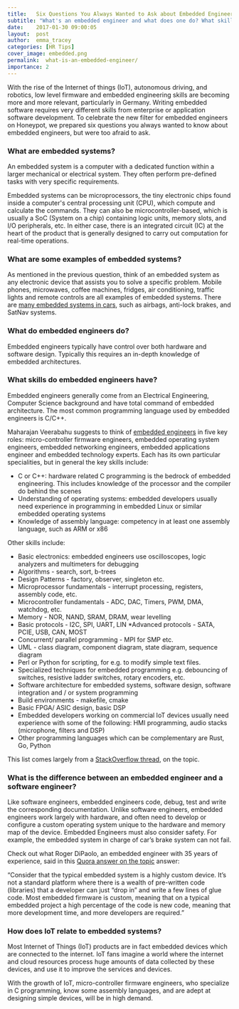 ```yaml
---
title:   Six Questions You Always Wanted to Ask about Embedded Engineers
subtitle: "What's an embedded engineer and what does one do? What skills do embedded engineers have? What's the difference between an embedded engineer and a software engineer? Come on over to Honeypot to learn all about embedded engineering."
date:    2017-01-30 09:00:05
layout:  post
author:  emma_tracey
categories: [HR Tips]
cover_image: embedded.png
permalink:  what-is-an-embedded-engineer/
importance: 2
---
```


With the rise of the Internet of things (IoT), autonomous driving, and robotics, low level firmware and embedded engineering skills are becoming more and more relevant, particularly in Germany. Writing embedded software requires very different skills from enterprise or application software development. To celebrate the new filter for embedded engineers on Honeypot, we prepared six questions you always wanted to know about embedded engineers, but were too afraid to ask. 

<!--more-->


### What are embedded systems?

An embedded system is a computer with a dedicated function within a larger mechanical or electrical system.  They often perform pre-defined tasks with very specific requirements.

Embedded systems can be microprocessors, the tiny electronic chips found inside a computer's central processing unit (CPU), which compute and calculate the commands. They can also be microcontroller-based, which is usually a SoC (System on a chip) containing logic units, memory slots, and I/O peripherals, etc. In either case, there is an integrated circuit (IC) at the heart of the product that is generally designed to carry out computation for real-time operations.

### What are some examples of embedded systems? 

As mentioned in the previous question, think of an embedded system as any electronic device that assists you to solve a specific problem. Mobile phones, microwaves, coffee machines, fridges, air conditioning, traffic lights and remote controls are all examples of embedded systems. There are [many embedded systems in cars](https://www.mepits.com/tutorial/299/Embedded-System/Embedded-Systems-in-Automobiles---A-Boon-to-Automobile-Industry), such as airbags, anti-lock brakes, and SatNav systems. 


### What do embedded engineers do? 

Embedded engineers typically have control over both hardware and software design.  Typically this requires an in-depth knowledge of embedded architectures.  

### What skills do embedded engineers have? 

Embedded engineers generally come from an Electrical Engineering, Computer Science background and have total command of embedded architecture. The most common programming language used by embedded engineers is C/C++.

Maharajan Veerabahu suggests to think of [embedded engineers](https://www.linkedin.com/pulse/5-roles-played-embedded-engineer-maharajan-veerabahu?trk=prof-post) in five key roles: micro-controller firmware engineers, embedded operating system engineers, embedded networking engineers, embedded applications engineer and embedded technology experts. Each has its own particular specialities, but in general the key skills include: 

* C or C++: hardware related C programming is the bedrock of embedded engineering. This includes knowledge of the processor and the compiler do behind the scenes
* Understanding of operating systems: embedded developers usually need experience in programming in embedded Linux or similar embedded operating systems
* Knowledge of assembly language: competency in at least one assembly language, such as ARM or x86

Other skills include: 

* Basic electronics: embedded engineers use oscilloscopes, logic analyzers and multimeters for debugging
* Algorithms - search, sort, b-trees
* Design Patterns - factory, observer, singleton etc.
* Microprocessor fundamentals - interrupt processing, registers, assembly code, etc.
* Microcontroller fundamentals - ADC, DAC, Timers, PWM, DMA, watchdog, etc.
* Memory - NOR, NAND, SRAM, DRAM, wear levelling
* Basic protocols - I2C, SPI, UART, LIN
*Advanced protocols - SATA, PCIE, USB, CAN, MOST
* Concurrent/ parallel programming - MPI for SMP etc.
* UML - class diagram, component diagram, state diagram, sequence diagram
* Perl or Python for scripting, for e.g. to modify simple text files.
* Specialized techniques for embedded programming e.g. debouncing of switches, resistive ladder switches, rotary encoders, etc.
* Software architecture for embedded systems, software design, software integration and / or system programming 
* Build environments - makefile, cmake
* Basic FPGA/ ASIC design, basic DSP
* Embedded developers working on commercial IoT devices usually need experience with some of the following: HMI programming, audio stacks (microphone, filters and DSP)
* Other programming languages which can be complementary are Rust, Go, Python

This list comes largely from a [StackOverflow thread](http://stackoverflow.com/questions/17210254/embedded-developer-what-skills-are-important), on the topic. 

### What is the difference between an embedded engineer and a software engineer?

Like software engineers, embedded engineers code, debug, test and write the corresponding documentation. Unlike software engineers, embedded engineers work largely with hardware, and often need to develop or configure a custom operating system unique to the hardware and memory map of the device. Embedded Engineers must also consider safety.  For example, the embedded system in charge of car’s brake system can not fail. 

Check out what Roger DiPaolo, an embedded engineer with 35 years of experience, said in this [Quora answer on the topic](https://www.quora.com/Will-firmware-and-embedded-system-hardware-engineers-be-in-higher-demand-than-application-software-engineers) answer:
 
“Consider that the typical embedded system is a highly custom device. It’s not a standard platform where there is a wealth of pre-written code (libraries) that a developer can just “drop in” and write a few lines of glue code. Most embedded firmware is custom, meaning that on a typical embedded project a high percentage of the code is new code, meaning that more development time, and more developers are required.”

### How does IoT relate to embedded systems?

Most Internet of Things (IoT) products are in fact embedded devices which are connected to the internet. IoT fans imagine a world where the internet and cloud resources process huge amounts of data collected by these devices, and use it to improve the services and devices.

With the growth of IoT, micro-controller firmware engineers, who  specialize in C programming, know some assembly languages, and are adept at designing simple devices, will be in high demand.
